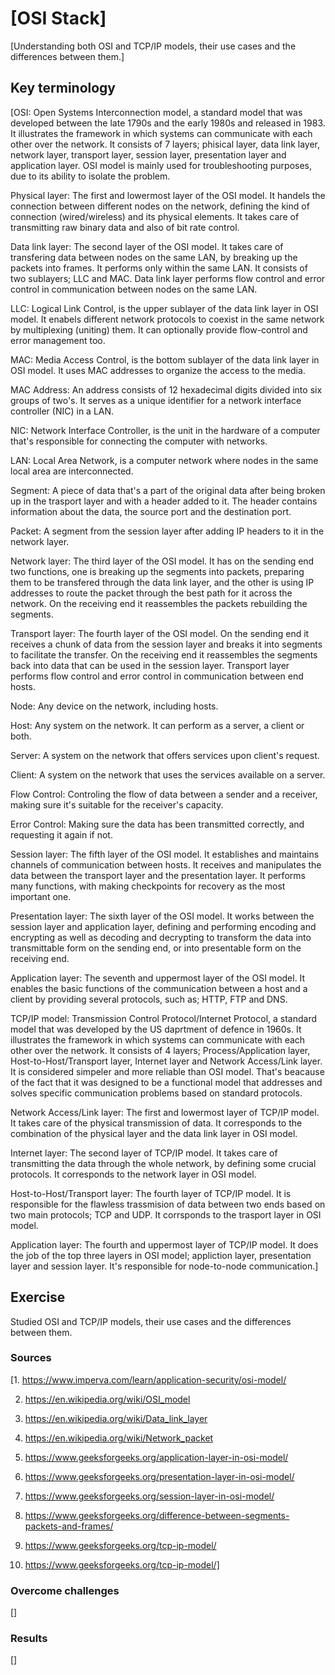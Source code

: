 # [OSI Stack]
[Understanding both OSI and TCP/IP models, their use cases and the differences between them.]

## Key terminology
[OSI: Open Systems Interconnection model, a standard model that was developed between the late 1790s and the early 1980s and released in 1983. It illustrates the framework in which systems can communicate with each other over the network. It consists of 7 layers; phisical layer, data link layer, network layer, transport layer, session layer, presentation layer and application layer. OSI model is mainly used for troubleshooting purposes, due to its ability to isolate the problem.

Physical layer: The first and lowermost layer of the OSI model. It handels the connection between different nodes on the network, defining the kind of connection (wired/wireless) and its physical elements. It takes care of transmitting raw binary data and also of bit rate control.

Data link layer: The second layer of the OSI model. It takes care of transfering data between nodes on the same LAN, by breaking up the packets into frames. It performs only within the same LAN. It consists of two sublayers; LLC and MAC. Data link layer performs flow control and error control in communication between nodes on the same LAN.

LLC: Logical Link Control, is the upper sublayer of the data link layer in OSI model. It enabels different network protocols to coexist in the same network by multiplexing (uniting) them. It can optionally provide flow-control and error management too.

MAC: Media Access Control, is the bottom sublayer of the data link layer in OSI model. It uses MAC addresses to organize the access to the media.

MAC Address: An address consists of 12 hexadecimal digits divided into six groups of two's. It serves as a unique identifier for a network interface controller (NIC) in a LAN.

NIC: Network Interface Controller, is the unit in the hardware of a computer that's responsible for connecting the computer with networks.

LAN: Local Area Network, is a computer network where nodes in the same local area are interconnected.

Segment: A piece of data that's a part of the original data after being broken up in the trasport layer and with a header added to it. The header contains information about the data, the source port and the destination port.

Packet: A segment from the session layer after adding IP headers to it in the network layer.

Network layer: The third layer of the OSI model. It has on the sending end two functions, one is breaking up the segments into packets, preparing them to be transfered through the data link layer, and the other is using IP addresses to route the packet through the best path for it across the network. On the receiving end it reassembles the packets rebuilding the segments.

Transport layer: The fourth layer of the OSI model. On the sending end it receives a chunk of data from the session layer and breaks it into segments to facilitate the transfer. On the receiving end it reassembles the segments back into data that can be used in the session layer. Transport layer performs flow control and error control in communication between end hosts.

Node: Any device on the network, including hosts.

Host: Any system on the network. It can perform as a server, a client or both.

Server: A system on the network that offers services upon client's request.

Client: A system on the network that uses the services available on a server.

Flow Control: Controling the flow of data between a sender and a receiver, making sure it's suitable for the receiver's capacity.

Error Control: Making sure the data has been transmitted correctly, and requesting it again if not.

Session layer: The fifth layer of the OSI model. It establishes and maintains channels of communication between hosts. It receives and manipulates the data between the transport layer and the presentation layer. It performs many functions, with making checkpoints for recovery as the most important one.

Presentation layer: The sixth layer of the OSI model. It works between the session layer and application layer, defining and performing encoding and encrypting as well as decoding and decrypting to transform the data into transmittable form on the sending end, or into presentable form on the receiving end.

Application layer: The seventh and uppermost layer of the OSI model. It enables the basic functions of the communication between a host and a client by providing several protocols, such as; HTTP, FTP and DNS.

TCP/IP model: Transmission Control Protocol/Internet Protocol, a standard model that was developed by the US daprtment of defence in 1960s. It illustrates the framework in which systems can communicate with each other over the network. It consists of 4 layers; Process/Application layer, Host-to-Host/Transport layer, Internet layer and Network Access/Link layer. It is considered simpeler and more reliable than OSI model. That's beacause of the fact that it was designed to be a functional model that addresses and solves specific communication problems based on standard protocols.

Network Access/Link layer: The first and lowermost layer of TCP/IP model. It takes care of the physical transmission of data. It corresponds to the combination of the physical layer and the data link layer in OSI model.

Internet layer: The second layer of TCP/IP model. It takes care of transmitting the data through the whole network, by defining some crucial protocols. It corresponds to the network layer in OSI model.

Host-to-Host/Transport layer: The fourth layer of TCP/IP model. It is responsible for the flawless trassmision of data between two ends based on two main protocols; TCP and UDP. It corrsponds to the trasport layer in OSI model.

Application layer: The fourth and uppermost layer of TCP/IP model. It does the job of the top three layers in OSI model; appliction layer, presentation layer and session layer. It's responsible for node-to-node communication.]

## Exercise
Studied OSI and TCP/IP models, their use cases and the differences between them.

### Sources
[1. https://www.imperva.com/learn/application-security/osi-model/

2. https://en.wikipedia.org/wiki/OSI_model

3. https://en.wikipedia.org/wiki/Data_link_layer

4. https://en.wikipedia.org/wiki/Network_packet

5. https://www.geeksforgeeks.org/application-layer-in-osi-model/

6. https://www.geeksforgeeks.org/presentation-layer-in-osi-model/

7. https://www.geeksforgeeks.org/session-layer-in-osi-model/

8. https://www.geeksforgeeks.org/difference-between-segments-packets-and-frames/

9. https://www.geeksforgeeks.org/tcp-ip-model/

10. https://www.geeksforgeeks.org/tcp-ip-model/]

### Overcome challenges
[]

### Results
[]
